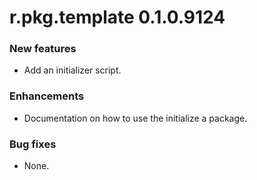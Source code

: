 # r.pkg.template 0.1.0.9124

### New features

* Add an initializer script.

### Enhancements

* Documentation on how to use the initialize a package.

### Bug fixes

* None.